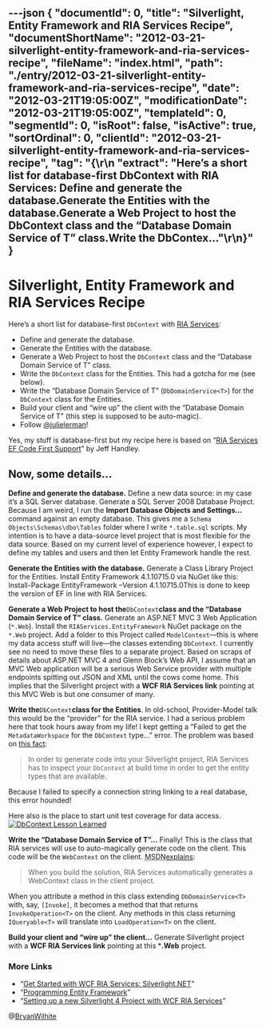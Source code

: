 ---json
{
  "documentId": 0,
  "title": "Silverlight, Entity Framework and RIA Services Recipe",
  "documentShortName": "2012-03-21-silverlight-entity-framework-and-ria-services-recipe",
  "fileName": "index.html",
  "path": "./entry/2012-03-21-silverlight-entity-framework-and-ria-services-recipe",
  "date": "2012-03-21T19:05:00Z",
  "modificationDate": "2012-03-21T19:05:00Z",
  "templateId": 0,
  "segmentId": 0,
  "isRoot": false,
  "isActive": true,
  "sortOrdinal": 0,
  "clientId": "2012-03-21-silverlight-entity-framework-and-ria-services-recipe",
  "tag": "{\r\n  \"extract\": \"Here’s a short list for database-first DbContext with RIA Services: Define and generate the database.Generate the Entities with the database.Generate a Web Project to host the DbContext class and the “Database Domain Service of T” class.Write the DbContex...\"\r\n}"
}
---

# Silverlight, Entity Framework and RIA Services Recipe

Here’s a short list for database-first `DbContext` with [RIA Services](http://www.silverlight.net/learn/advanced-techniques/wcf-ria-services/get-started-with-wcf-ria-services):

* Define and generate the database.
* Generate the Entities with the database.
* Generate a Web Project to host the `DbContext` class and the “Database Domain Service of T” class.
* Write the `DbContext` class for the Entities. This had a gotcha for me (see below).
* Write the “Database Domain Service of T” (`DbDomainService<T>`) for the `DbContext` class for the Entities.
* Build your client and “wire up” the client with the “Database Domain Service of T” (this step is supposed to be auto-magic).
* Follow [@julielerman](https://twitter.com/)!

Yes, my stuff is database-first but my recipe here is based on “[RIA Services EF Code First Support](http://jeffhandley.com/archive/2011/06/30/RIAServicesCodeFirst.aspx)” by Jeff Handley.

## Now, some details…

**Define and generate the database.** Define a new data source: in my case it’s a SQL Server database. Generate a SQL Server 2008 Database Project. Because I am weird, I run the **Import Database Objects and Settings…** command against an empty database. This gives me a `Schema Objects\Schemas\dbo\Tables` folder where I write `*.table.sql` scripts. My intention is to have a data-source level project that is most flexible for the data source. Based on my current level of experience however, I expect to define my tables and users and then let Entity Framework handle the rest.

**Generate the Entities with the database.** Generate a Class Library Project for the Entities. Install Entity Framework 4.1.10715.0 via NuGet like this:    Install-Package EntityFramework –Version 4.1.10715.0This is done to keep the version of EF in line with RIA Services.

**Generate a Web Project to host the**`DbContext`**class and the “Database Domain Service of T” class.** Generate an ASP.NET MVC 3 Web Application (`*.Web`). Install the `RIAServices.EntityFramework` NuGet package on the `*.Web` project. Add a folder to this Project called `ModelContext`—this is where my data access stuff will live—the classes extending `DbContext`. I currently see no need to move these files to a separate project. Based on scraps of details about ASP.NET MVC 4 and Glenn Block’s Web API, I assume that an MVC Web application will be a serious Web Service provider with multiple endpoints spitting out JSON and XML until the cows come home. This implies that the Silverlight project with a **WCF RIA Services link** pointing at this MVC Web is but one consumer of many.

**Write the**`DbContext`**class for the Entities**. In old-school, Provider-Model talk this would be the “provider” for the RIA service. I had a serious problem here that took hours away from my life! I kept getting a “Failed to get the `MetadataWorkspace` for the `DbContext` type...” error. The problem was based on [this fact](http://stackoverflow.com/questions/7598242/entity-framework-code-first-dbcontext-checks-the-connectionstring-during-compile):

<blockquote>

In order to generate code into your Silverlight project, RIA Services has to inspect your `DbContext` at build time in order to get the entity types that are available.

</blockquote>

Because I failed to specify a connection string linking to a real database, this error hounded!

Here also is the place to start unit test coverage for data access.
[<img alt="DbContext Lesson Learned" src="http://farm7.staticflickr.com/6050/7001608941_c1f08e17d2_o.png">](http://www.flickr.com/photos/wilhite/7001608941/in/photostream/ "DbContext Lesson Learned")

**Write the “Database Domain Service of T”…** Finally! This is the class that RIA services will use to auto-magically generate code on the client. This code will be the `WebContext` on the client. <acronym title="Microsoft Developer Network">MSDN</acronym>[explains](http://msdn.microsoft.com/en-us/library/ee707361(v=vs.91).aspx):

<blockquote>

When you build the solution, RIA Services automatically generates a WebContext class in the client project.

</blockquote>

When you attribute a method in this class extending `DbDomainService<T>` with, say, `[Invoke]`, it becomes a method that that returns `InvokeOperation<T>` on the client. Any methods in this class returning `IQueryable<T>` will translate into `LoadOperation<T>` on the client.

**Build your client and “wire up” the client…** Generate Silverlight project with a **WCF RIA Services link** pointing at this ***.Web** project.

### More Links

* “[Get Started with WCF RIA Services: Silverlight.NET](http://www.silverlight.net/learn/advanced-techniques/wcf-ria-services/get-started-with-wcf-ria-services)”
* “[Programming Entity Framework](http://learnentityframework.com/)”
* “[Setting up a new Silverlight 4 Project with WCF RIA Services](http://geekswithblogs.net/kgrossnicklaus/archive/2011/01/30/setting-up-a-new-silverlight-4-project-with-wcf-ria.aspx)”

@[BryanWilhite](https://twitter.com/BryanWilhite)

